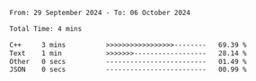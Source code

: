 <!--START_SECTION:waka-->

```txt
From: 29 September 2024 - To: 06 October 2024

Total Time: 4 mins

C++     3 mins          >>>>>>>>>>>>>>>>>--------   69.39 %
Text    1 min           >>>>>>>------------------   28.14 %
Other   0 secs          -------------------------   01.49 %
JSON    0 secs          -------------------------   00.99 %
```

<!--END_SECTION:waka-->
